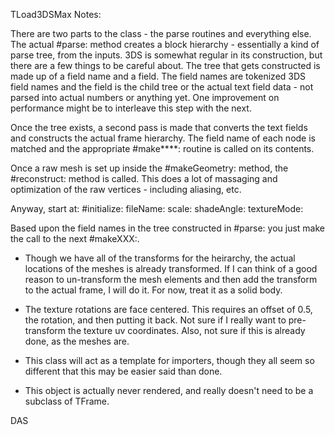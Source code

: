 TLoad3DSMax Notes:

There are two parts to the class - the parse routines and everything else. The actual #parse: method creates a block hierarchy - essentially a kind of parse tree, from the inputs. 3DS is somewhat regular in its construction, but there are a few things to be careful about. The tree that gets constructed is made up of a field name and a field. The field names are tokenized 3DS field names and the field is the child tree or the actual text field data - not parsed into actual numbers or anything yet. One improvement on performance might be to interleave this step with the next.

Once the tree exists, a second pass is made that converts the text fields and constructs the actual frame hierarchy. The field name of each node is matched and the appropriate #make****: routine is called on its contents. 

Once a raw mesh is set up inside the #makeGeometry: method, the #reconstruct: method is called. This does a lot of massaging and optimization of the raw vertices - including aliasing, etc. 

Anyway, start at:
	#initialize: fileName: scale: shadeAngle: textureMode: 

Based upon the field names in the tree constructed in #parse: you just make the call to the next #makeXXX:.

- Though we have all of the transforms for the heirarchy, the actual locations of the meshes is already transformed. If I can think of a good reason to un-transform the mesh elements and then add the transform to the actual frame, I will do it. For now, treat it as a solid body.

- The texture rotations are face centered. This requires an offset of 0.5, the rotation, and then putting it back. Not sure if I really want to pre-transform the texture uv coordinates. Also, not sure if this is already done, as the meshes are.

- This class will act as a template for importers, though they all seem so different that this may be easier said than done.

- This object is actually never rendered, and really doesn't need to be a subclass of TFrame.

DAS
